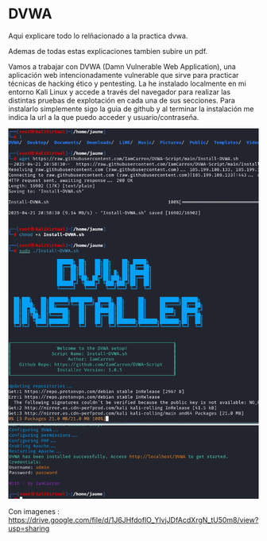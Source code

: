 # DVWA

Aqui explicare todo lo relñacionado a la practica dvwa.

Ademas de todas estas explicaciones tambien subire un pdf.

Vamos a trabajar con DVWA (Damn Vulnerable Web Application), una aplicación web intencionadamente vulnerable que sirve para practicar técnicas de hacking ético y pentesting. La he instalado localmente en mi entorno Kali Linux y accede a través del navegador para realizar las distintas pruebas de explotación en cada una de sus secciones.
Para instalarlo simplemente sigo la guia de github y al terminar la instalación me indica la url a la que puedo acceder y usuario/contraseña.

![Figura 1](./imagenes/image1.png)
![Figura 2](./imagenes/image2.png)

Con imagenes : https://drive.google.com/file/d/1J6JHfdoflO_YlvjJDfAcdXrgN_tU50m8/view?usp=sharing
